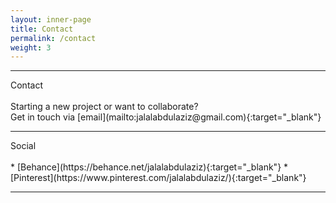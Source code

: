 ```yaml
---
layout: inner-page
title: Contact
permalink: /contact
weight: 3
---
```


<hr class="separator-first">
Contact
<br>
<br>
Starting a new project or want to collaborate?
<br>Get in touch via [email](mailto:jalalabdulaziz@gmail.com){:target="_blank"}
<hr class="separator">
Social
<br>
<br>
* [Behance](https://behance.net/jalalabdulaziz){:target="_blank"}
* [Pinterest](https://www.pinterest.com/jalalabdulaziz/){:target="_blank"}
<hr class="separator">